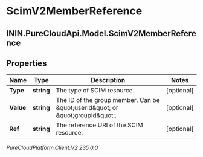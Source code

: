# ScimV2MemberReference

## ININ.PureCloudApi.Model.ScimV2MemberReference

## Properties

|Name | Type | Description | Notes|
|------------ | ------------- | ------------- | -------------|
| **Type** | **string** | The type of SCIM resource. | [optional] |
| **Value** | **string** | The ID of the group member. Can be \&quot;userId\&quot; or \&quot;groupId\&quot;. | [optional] |
| **Ref** | **string** | The reference URI of the SCIM resource. | [optional] |



_PureCloudPlatform.Client.V2 235.0.0_
